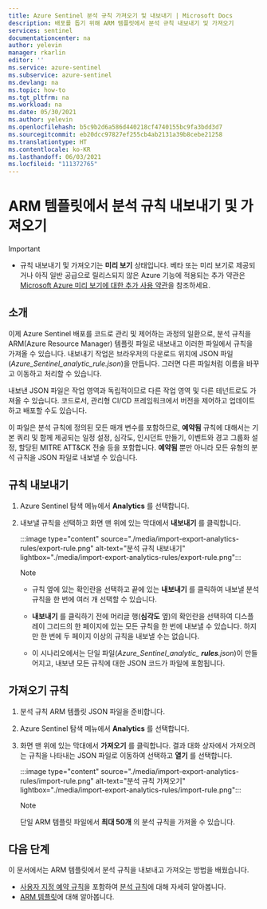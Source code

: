 ```yaml
---
title: Azure Sentinel 분석 규칙 가져오기 및 내보내기 | Microsoft Docs
description: 배포를 돕기 위해 ARM 템플릿에서 분석 규칙 내보내기 및 가져오기
services: sentinel
documentationcenter: na
author: yelevin
manager: rkarlin
editor: ''
ms.service: azure-sentinel
ms.subservice: azure-sentinel
ms.devlang: na
ms.topic: how-to
ms.tgt_pltfrm: na
ms.workload: na
ms.date: 05/30/2021
ms.author: yelevin
ms.openlocfilehash: b5c9b2d6a586d440218cf4740155bc9fa3bdd3d7
ms.sourcegitcommit: eb20dcc97827ef255cb4ab2131a39b8cebe21258
ms.translationtype: HT
ms.contentlocale: ko-KR
ms.lasthandoff: 06/03/2021
ms.locfileid: "111372765"
---
```

# <a name="export-and-import-analytics-rules-to-and-from-arm-templates"></a>ARM 템플릿에서 분석 규칙 내보내기 및 가져오기

> [!IMPORTANT]
>
> - 규칙 내보내기 및 가져오기는 **미리 보기** 상태입니다. 베타 또는 미리 보기로 제공되거나 아직 일반 공급으로 릴리스되지 않은 Azure 기능에 적용되는 추가 약관은 [Microsoft Azure 미리 보기에 대한 추가 사용 약관](https://azure.microsoft.com/support/legal/preview-supplemental-terms/)을 참조하세요.

## <a name="introduction"></a>소개

이제 Azure Sentinel 배포를 코드로 관리 및 제어하는 과정의 일환으로, 분석 규칙을 ARM(Azure Resource Manager) 템플릿 파일로 내보내고 이러한 파일에서 규칙을 가져올 수 있습니다. 내보내기 작업은 브라우저의 다운로드 위치에 JSON 파일(*Azure_Sentinel_analytic_rule.json*)을 만듭니다. 그러면 다른 파일처럼 이름을 바꾸고 이동하고 처리할 수 있습니다.

내보낸 JSON 파일은 작업 영역과 독립적이므로 다른 작업 영역 및 다른 테넌트로도 가져올 수 있습니다. 코드로서, 관리형 CI/CD 프레임워크에서 버전을 제어하고 업데이트하고 배포할 수도 있습니다.

이 파일은 분석 규칙에 정의된 모든 매개 변수를 포함하므로, **예약됨** 규칙에 대해서는 기본 쿼리 및 함께 제공되는 일정 설정, 심각도, 인시던트 만들기, 이벤트와 경고 그룹화 설정, 할당된 MITRE ATT&CK 전술 등을 포함합니다. **예약됨** 뿐만 아니라 모든 유형의 분석 규칙을 JSON 파일로 내보낼 수 있습니다.

## <a name="export-rules"></a>규칙 내보내기

1. Azure Sentinel 탐색 메뉴에서 **Analytics** 를 선택합니다.

1. 내보낼 규칙을 선택하고 화면 맨 위에 있는 막대에서 **내보내기** 를 클릭합니다.

    :::image type="content" source="./media/import-export-analytics-rules/export-rule.png" alt-text="분석 규칙 내보내기" lightbox="./media/import-export-analytics-rules/export-rule.png":::

    > [!NOTE]
    > - 규칙 옆에 있는 확인란을 선택하고 끝에 있는 **내보내기** 를 클릭하여 내보낼 분석 규칙을 한 번에 여러 개 선택할 수 있습니다.
    >
    > - **내보내기** 를 클릭하기 전에 머리글 행(**심각도** 옆)의 확인란을 선택하여 디스플레이 그리드의 한 페이지에 있는 모든 규칙을 한 번에 내보낼 수 있습니다. 하지만 한 번에 두 페이지 이상의 규칙을 내보낼 수는 없습니다.
    >
    > - 이 시나리오에서는 단일 파일(*Azure_Sentinel_analytic_ **rules**.json*)이 만들어지고, 내보낸 모든 규칙에 대한 JSON 코드가 파일에 포함됩니다.

## <a name="import-rules"></a>가져오기 규칙

1. 분석 규칙 ARM 템플릿 JSON 파일을 준비합니다.

1. Azure Sentinel 탐색 메뉴에서 **Analytics** 를 선택합니다.

1. 화면 맨 위에 있는 막대에서 **가져오기** 를 클릭합니다. 결과 대화 상자에서 가져오려는 규칙을 나타내는 JSON 파일로 이동하여 선택하고 **열기** 를 선택합니다.

    :::image type="content" source="./media/import-export-analytics-rules/import-rule.png" alt-text="분석 규칙 가져오기" lightbox="./media/import-export-analytics-rules/import-rule.png":::

    > [!NOTE]
    > 단일 ARM 템플릿 파일에서 **최대 50개** 의 분석 규칙을 가져올 수 있습니다.

## <a name="next-steps"></a>다음 단계

이 문서에서는 ARM 템플릿에서 분석 규칙을 내보내고 가져오는 방법을 배웠습니다.
- [사용자 지정 예약 규칙](tutorial-detect-threats-custom.md)을 포함하여 [분석 규칙](tutorial-detect-threats-built-in.md)에 대해 자세히 알아봅니다.
- [ARM 템플릿](../azure-resource-manager/templates/overview.md)에 대해 알아봅니다.
